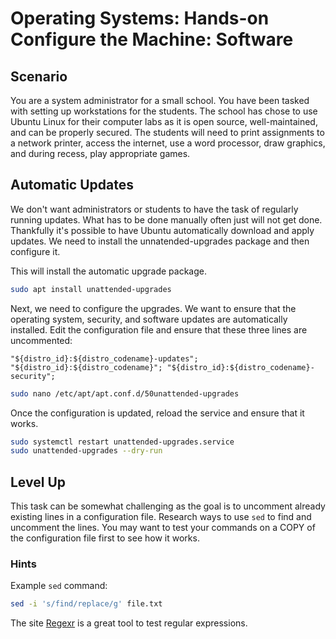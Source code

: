 <h1>
  <span class="headline">Operating Systems: Hands-on</span>
  <span class="subhead">Configure the Machine: Software</span>
</h1>

## Scenario

You are a system administrator for a small school. You have been tasked with setting up workstations for the students. The school has chose to use Ubuntu Linux for their computer labs as it is open source, well-maintained, and can be properly secured. The students will need to print assignments to a network printer, access the internet, use a word processor, draw graphics, and during recess, play appropriate games. 

## Automatic Updates

We don't want administrators or students to have the task of regularly running updates. What has to be done manually often just will not get done. Thankfully it's possible to have Ubuntu automatically download and apply updates. We need to install the unnatended-upgrades package and then configure it.


This will install the automatic upgrade package.

```bash
sudo apt install unattended-upgrades
```

Next, we need to configure the upgrades. We want to ensure that the operating system, security, and software updates are automatically installed. Edit the configuration file and ensure that these three lines are uncommented:

`"${distro_id}:${distro_codename}-updates";
"${distro_id}:${distro_codename}";
"${distro_id}:${distro_codename}-security";`

```bash
sudo nano /etc/apt/apt.conf.d/50unattended-upgrades
```

Once the configuration is updated, reload the service and ensure that it works.

```bash
sudo systemctl restart unattended-upgrades.service
sudo unattended-upgrades --dry-run
```

## Level Up

This task can be somewhat challenging as the goal is to uncomment already existing lines in a configuration file. Research ways to use `sed` to find and uncomment the lines. You may want to test your commands on a COPY of the configuration file first to see how it works.

### Hints

Example `sed` command:
```bash
sed -i 's/find/replace/g' file.txt
```

The site [Regexr](https://regexr.com/) is a great tool to test regular expressions.